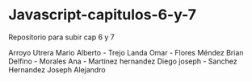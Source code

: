 # Javascript-capitulos-6-y-7
Repositorio para subir cap 6 y 7

Arroyo Utrera Mario Alberto -
Trejo Landa Omar -
Flores Méndez Brian Delfino -
Morales Ana -
Martinez hernandez Diego joseph - 
Sanchez Hernandez Joseph Alejandro
